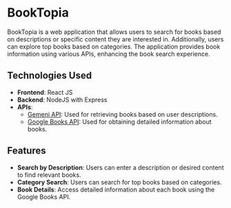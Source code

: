 # BookTopia

BookTopia is a web application that allows users to search for books based on descriptions or specific content they are interested in. Additionally, users can explore top books based on categories. The application provides book information using various APIs, enhancing the book search experience.

## Technologies Used

- **Frontend**: React JS
- **Backend**: NodeJS with Express
- **APIs**:
  - [Gemeni API](https://example.com/gemeni-api): Used for retrieving books based on user descriptions.
  - [Google Books API](https://books.google.com/apis): Used for obtaining detailed information about books.

## Features

- **Search by Description**: Users can enter a description or desired content to find relevant books.
- **Category Search**: Users can search for top books based on categories.
- **Book Details**: Access detailed information about each book using the Google Books API.